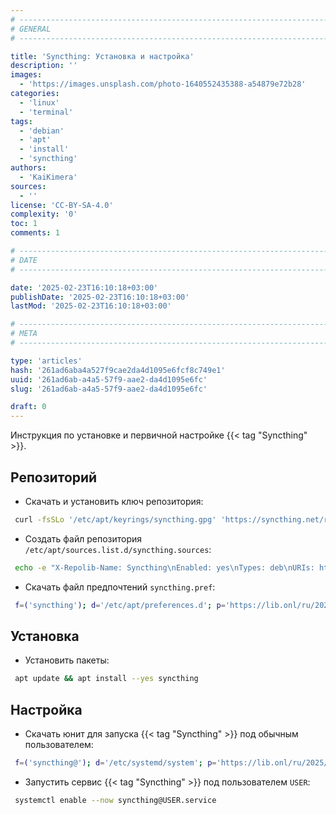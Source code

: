 ```yaml
---
# -------------------------------------------------------------------------------------------------------------------- #
# GENERAL
# -------------------------------------------------------------------------------------------------------------------- #

title: 'Syncthing: Установка и настройка'
description: ''
images:
  - 'https://images.unsplash.com/photo-1640552435388-a54879e72b28'
categories:
  - 'linux'
  - 'terminal'
tags:
  - 'debian'
  - 'apt'
  - 'install'
  - 'syncthing'
authors:
  - 'KaiKimera'
sources:
  - ''
license: 'CC-BY-SA-4.0'
complexity: '0'
toc: 1
comments: 1

# -------------------------------------------------------------------------------------------------------------------- #
# DATE
# -------------------------------------------------------------------------------------------------------------------- #

date: '2025-02-23T16:10:18+03:00'
publishDate: '2025-02-23T16:10:18+03:00'
lastMod: '2025-02-23T16:10:18+03:00'

# -------------------------------------------------------------------------------------------------------------------- #
# META
# -------------------------------------------------------------------------------------------------------------------- #

type: 'articles'
hash: '261ad6aba4a527f9cae2da4d1095e6fcf8c749e1'
uuid: '261ad6ab-a4a5-57f9-aae2-da4d1095e6fc'
slug: '261ad6ab-a4a5-57f9-aae2-da4d1095e6fc'

draft: 0
---
```


Инструкция по установке и первичной настройке {{< tag "Syncthing" >}}.

<!--more-->

## Репозиторий

- Скачать и установить ключ репозитория:

```bash
 curl -fsSLo '/etc/apt/keyrings/syncthing.gpg' 'https://syncthing.net/release-key.gpg'
```

- Создать файл репозитория `/etc/apt/sources.list.d/syncthing.sources`:

```bash
 echo -e "X-Repolib-Name: Syncthing\nEnabled: yes\nTypes: deb\nURIs: https://apt.syncthing.net\nSuites: syncthing\nComponents: stable\nArchitectures: $( dpkg --print-architecture )\nSigned-By: /etc/apt/keyrings/syncthing.gpg\n" | tee '/etc/apt/sources.list.d/syncthing.sources' > '/dev/null'
```

- Скачать файл предпочтений `syncthing.pref`:

```bash
 f=('syncthing'); d='/etc/apt/preferences.d'; p='https://lib.onl/ru/2025/02/261ad6ab-a4a5-57f9-aae2-da4d1095e6fc'; for i in "${f[@]}"; do curl -fsSLo "${d}/${i}.pref" "${p}/${i}.pref"; done
```

## Установка

- Установить пакеты:

```bash
 apt update && apt install --yes syncthing
```

## Настройка

- Скачать юнит для запуска {{< tag "Syncthing" >}} под обычным пользователем:

```bash
 f=('syncthing@'); d='/etc/systemd/system'; p='https://lib.onl/ru/2025/02/261ad6ab-a4a5-57f9-aae2-da4d1095e6fc'; for i in "${f[@]}"; do curl -fsSLo "${d}/${i}.service" "${p}/${i}.service"; done
```

- Запустить сервис {{< tag "Syncthing" >}} под пользователем `USER`:

```bash
 systemctl enable --now syncthing@USER.service
```
